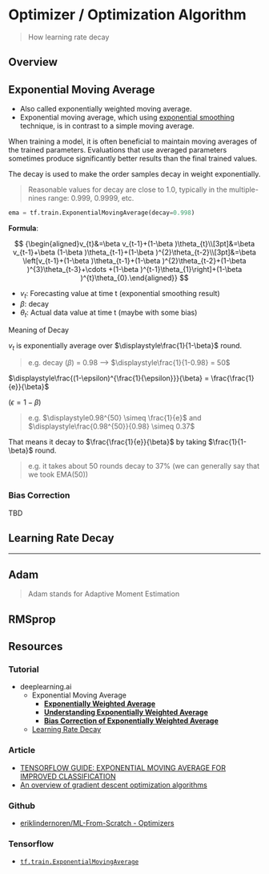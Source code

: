 # Optimizer / Optimization Algorithm

> How learning rate decay

## Overview

## Exponential Moving Average

* Also called exponentially weighted moving average.
* Exponential moving average, which using [exponential smoothing](https://en.wikipedia.org/wiki/Exponential_smoothing) technique, is in contrast to a simple moving average.

When training a model, it is often beneficial to maintain moving averages of the trained parameters. Evaluations that use averaged parameters sometimes produce significantly better results than the final trained values.

The decay is used to make the order samples decay in weight exponentially.

> Reasonable values for decay are close to 1.0, typically in the multiple-nines range: 0.999, 0.9999, etc.

```py
ema = tf.train.ExponentialMovingAverage(decay=0.998)
```

**Formula**:

$$
{\begin{aligned}v_{t}&=\beta v_{t-1}+(1-\beta )\theta_{t}\\[3pt]&=\beta v_{t-1}+\beta (1-\beta )\theta_{t-1}+(1-\beta )^{2}\theta_{t-2}\\[3pt]&=\beta \left[v_{t-1}+(1-\beta )\theta_{t-1}+(1-\beta )^{2}\theta_{t-2}+(1-\beta )^{3}\theta_{t-3}+\cdots +(1-\beta )^{t-1}\theta_{1}\right]+(1-\beta )^{t}\theta_{0}.\end{aligned}}
$$

* $v_t$: Forecasting value at time t (exponential smoothing result)
* $\beta$: decay
* $\theta_t$: Actual data value at time t (maybe with some bias)

Meaning of Decay

$v_t$ is exponentially average over $\displaystyle\frac{1}{1-\beta}$ round.

> e.g. decay ($\beta$) = 0.98 --> $\displaystyle\frac{1}{1-0.98} = 50$

$\displaystyle\frac{(1-\epsilon)^{\frac{1}{\epsilon}}}{\beta} = \frac{\frac{1}{e}}{\beta}$

($\epsilon = 1-\beta$)

> e.g. $\displaystyle0.98^{50} \simeq \frac{1}{e}$
> and $\displaystyle\frac{0.98^{50}}{0.98} \simeq 0.37$

That means it decay to $\frac{\frac{1}{e}}{\beta}$ by taking $\frac{1}{1-\beta}$ round.

> e.g. it takes about 50 rounds decay to 37% (we can generally say that we took EMA(50))

### Bias Correction

TBD

## Learning Rate Decay

---

## Adam

> Adam stands for Adaptive Moment Estimation

## RMSprop

## Resources

### Tutorial

* deeplearning.ai
    * Exponential Moving Average
        * [**Exponentially Weighted Average**](https://youtu.be/lAq96T8FkTw)
        * [**Understanding Exponentially Weighted Average**](https://youtu.be/NxTFlzBjS-4)
        * [**Bias Correction of Exponentially Weighted Average**](https://youtu.be/lWzo8CajF5s)
    * [Learning Rate Decay](https://youtu.be/QzulmoOg2JE)

### Article

* [TENSORFLOW GUIDE: EXPONENTIAL MOVING AVERAGE FOR IMPROVED CLASSIFICATION](http://ruishu.io/2017/11/22/ema/)
* [An overview of gradient descent optimization algorithms](http://sebastianruder.com/optimizing-gradient-descent/index.html)

### Github

* [eriklindernoren/ML-From-Scratch - Optimizers](https://github.com/eriklindernoren/ML-From-Scratch/blob/master/mlfromscratch/deep_learning/optimizers.py)

### Tensorflow

* [`tf.train.ExponentialMovingAverage`](https://www.tensorflow.org/api_docs/python/tf/train/ExponentialMovingAverage)